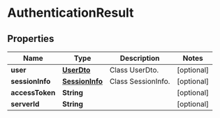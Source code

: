 

# AuthenticationResult


## Properties

| Name | Type | Description | Notes |
|------------ | ------------- | ------------- | -------------|
|**user** | [**UserDto**](UserDto.md) | Class UserDto. |  [optional] |
|**sessionInfo** | [**SessionInfo**](SessionInfo.md) | Class SessionInfo. |  [optional] |
|**accessToken** | **String** |  |  [optional] |
|**serverId** | **String** |  |  [optional] |



